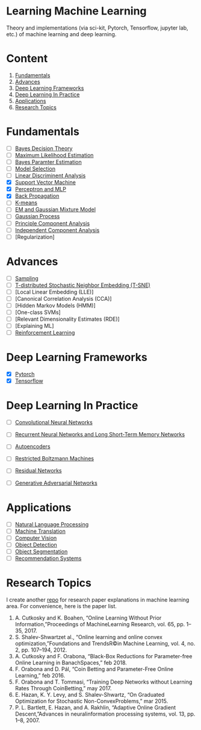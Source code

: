# Learning Machine Learning
Theory and implementations (via sci-kit, Pytorch, Tensorflow, jupyter lab, etc.) of machine learning and deep learning.
# Content
1. [Fundamentals](https://github.com/sulxxy/Learning_ML#fundamentals)
1. [Advances](https://github.com/sulxxy/Learning_ML#advances)
1. [Deep Learning Frameworks](https://github.com/sulxxy/Learning_ML#deep-learning-frameworks)
1. [Deep Learning In Practice](https://github.com/sulxxy/Learning_ML#deep-learning-in-practice)
1. [Applications](https://github.com/sulxxy/Learning_ML#applications)
1. [Research Topics](https://github.com/sulxxy/Learning_ML#research-topics)

# Fundamentals
- [ ] [Bayes Decision Theory](https://github.com/sulxxy/Learning_ML/tree/master/Basics/BayesDecisionTheory)
- [ ] [Maximum Likelihood Estimation](https://github.com/sulxxy/Learning_ML/tree/master/Basics/MaximumLikelihoodEstimation)
- [ ] [Bayes Paramter Estimation](https://github.com/sulxxy/Learning_ML/tree/master/Basics/BayesParameterEstimation)
- [ ] [Model Selection](https://github.com/sulxxy/Learning_ML/tree/master/Basics/ModelSelection)
- [ ] [Linear Discriminent Analysis](https://github.com/sulxxy/Learning_ML/tree/master/Basics/LDA)
- [x] [Support Vector Machine](https://github.com/sulxxy/Learning_ML/tree/master/Basics/SVM)
- [x] [Perceptron and MLP](https://github.com/sulxxy/Learning_ML/tree/master/Basics/MLP/)
- [x] [Back Propagation](https://github.com/sulxxy/Learning_ML/tree/master/Basics/BackProp/)
- [ ] [K-means](https://github.com/sulxxy/Learning_ML/tree/master/Basics/K-means)
- [ ] [EM and Gaussian Mixture Model](https://github.com/sulxxy/Learning_ML/tree/master/Basics/EM_and_GMM)
- [ ] [Gaussian Process](https://github.com/sulxxy/Learning_ML/tree/master/Basics/GaussianProcess)
- [ ] [Principle Component Analysis](https://github.com/sulxxy/Learning_ML/tree/master/Basics/PCA)
- [ ] [Independent Component Analysis](https://github.com/sulxxy/Learning_ML/tree/master/Basics/ICA)
- [ ] [Regularization]

# Advances
- [ ] [Sampling](https://github.com/sulxxy/Learning_ML/tree/master/Basics/Sampling)
- [ ] [T-distributed Stochastic Neighbor Embedding (T-SNE)](https://github.com/sulxxy/Learning_ML/tree/master/Advances/TSNE)
- [ ] [Local Linear Embedding (LLE)]
- [ ] [Canonical Correlation Analysis (CCA)]
- [ ] [Hidden Markov Models (HMM)]
- [ ] [One-class SVMs]
- [ ] [Relevant Dimensionality Estimates (RDE)]
- [ ] [Explaining ML]
- [ ] [Reinforcement Learning](https://github.com/sulxxy/Learning_ML/tree/master/Advances/ReinforcementLearning)

# Deep Learning Frameworks
- [x] [Pytorch](https://github.com/sulxxy/Learning_ML/tree/master/Frameworks/Pytorch/pytorch_tutorial.ipynb)
- [x] [Tensorflow](https://github.com/sulxxy/Learning_ML/tree/master/Frameworks/Tensorflow/CNN/CNN.ipynb)

# Deep Learning In Practice
- [ ] [Convolutional Neural Networks]()
- [ ] [Recurrent Neural Networks and Long Short-Term Memory Networks]()
- [ ] [Autoencoders]()
- [ ] [Restricted Boltzmann Machines]()
- [ ] [Residual Networks]()
- [ ] [Generative Adversarial Networks]()


# Applications
- [ ] [Natural Language Processing]()
- [ ] [Machine Translation]()
- [ ] [Computer Vision]()
- [ ] [Object Detection]()
- [ ] [Object Segmentation]()
- [ ] [Recommendation Systems]()

# Research Topics
I create another [repo](https://github.com/sulxxy/Machine_Learning_Paper_Reviews) for research paper explanations in machine learning area. For convenience, here is the paper list.
1. A. Cutkosky and K. Boahen, “Online Learning Without Prior Information,”Proceedings of MachineLearning Research, vol. 65, pp. 1–35, 2017.
2. S. Shalev-Shwartzet al., “Online learning and online convex optimization,”Foundations and TrendsR©in Machine Learning, vol. 4, no. 2, pp. 107–194, 2012.
3. A. Cutkosky and F. Orabona, “Black-Box Reductions for Parameter-free Online Learning in BanachSpaces,” feb 2018.
4. F. Orabona and D. Pál, “Coin Betting and Parameter-Free Online Learning,” feb 2016.
5. F. Orabona and T. Tommasi, “Training Deep Networks without Learning Rates Through CoinBetting,” may 2017.
6. E. Hazan, K. Y. Levy, and S. Shalev-Shwartz, “On Graduated Optimization for Stochastic Non-ConvexProblems,” mar 2015.
7. P. L. Bartlett, E. Hazan, and A. Rakhlin, “Adaptive Online Gradient Descent,”Advances in neuralinformation processing systems, vol. 13, pp. 1–8, 2007.
